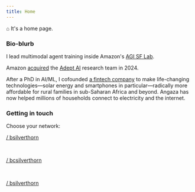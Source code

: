 ```yaml
---
title: Home
---
```


<script setup>
// enable specific icons we want
import { library } from '@fortawesome/fontawesome-svg-core';
import {
    faLinkedin,
    faSquareGithub,
    faSquareTwitter,
} from '@fortawesome/free-brands-svg-icons';

library.add(faLinkedin);
library.add(faSquareGithub);
library.add(faSquareTwitter);

// avoid flash of huge icons
import { config } from '@fortawesome/fontawesome-svg-core';
import "@fortawesome/fontawesome-svg-core/styles.css";

config.autoAddCss = false;

// make vue component available
import { FontAwesomeIcon } from '@fortawesome/vue-fontawesome';
</script>

⌂ It's a home page. 

### Bio-blurb

I lead multimodal agent training inside Amazon's [AGI SF Lab](https://www.amazon.science/blog/amazon-opens-new-ai-lab-in-san-francisco-focused-on-long-term-research-bets).

Amazon [acquired](https://www.cnbc.com/2024/06/28/amazon-hires-execs-from-ai-startup-adept-and-licenses-its-technology.html) the [Adept AI](https://adept.ai) research team in 2024.

After a PhD in AI/ML, I cofounded [a fintech company](https://techcrunch.com/2015/10/23/angaza-raises-4m-to-make-clean-energy-affordable-for-worlds-poorest/) to make life-changing technologies—solar energy and smartphones in particular—radically more affordable for rural families in sub-Saharan Africa and beyond. Angaza has now helped millions of households connect to electricity and the internet.

### Getting in touch

Choose your network:

<font-awesome-icon icon="fa-brands fa-linkedin" />[ / bsilverthorn](https://linkedin.com/in/bsilverthorn/)

<br> 

<font-awesome-icon icon="fa-brands fa-square-twitter" />[ / bcsilverthorn](https://twitter.com/bcsilverthorn/)

<br> 

<font-awesome-icon icon="fa-brands fa-square-github"></font-awesome-icon>[ / bsilverthorn](https://github.com/bsilverthorn/)
